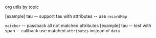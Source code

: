 org utils by topic

[example] tau -- support tau with attributes -- use `recordMap`

`matcher` -- passback all not matched attributes
[example] tau -- test with span -- callback use matched `attributes` instead of `data`
